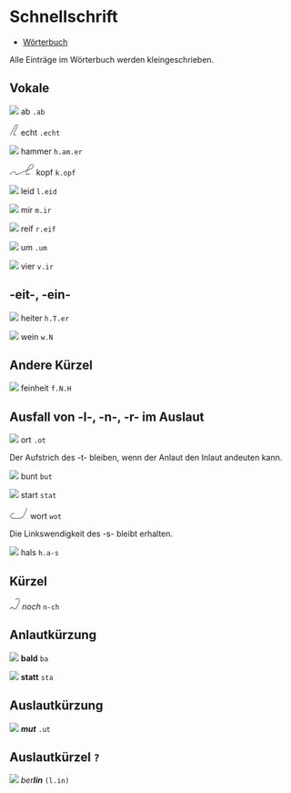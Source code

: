 # Schnellschrift

* [Wörterbuch](wörterbuch.md)

Alle Einträge im Wörterbuch werden kleingeschrieben.

## Vokale

<img src="wörter/ab.png" height="20" /> ab `.ab`

<img src="wörter/echt.png" height="20" /> echt `.echt`

<img src="wörter/hammer.png" height="20" /> hammer `h.am.er`

<img src="wörter/kopf.png" height="20" /> kopf `k.opf`

<img src="wörter/leid.png" height="20" /> leid `l.eid`

<img src="wörter/mir.png" height="20" /> mir `m.ir`

<img src="wörter/reif.png" height="30" /> reif `r.eif`

<img src="wörter/um.png" height="20" /> um `.um`

<img src="wörter/vier.png" height="20" /> vier `v.ir`

## -eit-, -ein-

<img src="wörter/heiter.png" height="20" /> heiter `h.T.er`

<img src="wörter/wein.png" height="20" /> wein `w.N`

## Andere Kürzel

<img src="wörter/feinheit.png" height="30" /> feinheit `f.N.H`

## Ausfall von -l-, -n-, -r- im Auslaut

<img src="wörter/ort.png" height="20" /> ort `.ot`

Der Aufstrich des -t- bleiben, wenn der Anlaut den Inlaut andeuten kann.

<img src="wörter/bunt.png" height="25" /> bunt `but`

<img src="wörter/start.png" height="20" /> start `stat`

<img src="wörter/wort.png" height="20" /> wort `wot`

Die Linkswendigkeit des -s- bleibt erhalten.

<img src="wörter/hals.png" height="20" /> hals `h.a-s`

## Kürzel

<img src="wörter/noch.png" height="20" /> *noch* `n-ch`

## Anlautkürzung

<img src="wörter/bald.png" height="20" /> **bald** `ba`

<img src="wörter/statt.png" height="30" /> **statt** `sta`

## Auslautkürzung

<img src="wörter/mut.png" height="30" /> ***mut*** `.ut`

## Auslautkürzel `?`

<img src="wörter/berlin.png" height="20" /> *ber****lin*** `(l.in)`

<!--
spontan
Forst Förster
sport
-->